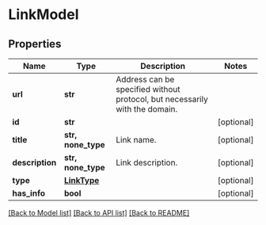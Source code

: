 # LinkModel


## Properties
Name | Type | Description | Notes
------------ | ------------- | ------------- | -------------
**url** | **str** | Address can be specified without protocol, but necessarily with the domain. | 
**id** | **str** |  | [optional] 
**title** | **str, none_type** | Link name. | [optional] 
**description** | **str, none_type** | Link description. | [optional] 
**type** | [**LinkType**](LinkType.md) |  | [optional] 
**has_info** | **bool** |  | [optional] 

[[Back to Model list]](../README.md#documentation-for-models) [[Back to API list]](../README.md#documentation-for-api-endpoints) [[Back to README]](../README.md)


